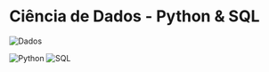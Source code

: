 # Ciência de Dados - Python & SQL

![Dados](https://img.shields.io/badge/Dados-Ciência%20de%20Dados-blue?style=for-the-badge&logo=data:image/svg+xml;base64,PHN2ZyB4bWxucz0iaHR0cDovL3d3dy53My5vcmcvMjAwMC9zdmciIHdpZHRoPSIxMDAiIGhlaWdodD0iMTAwIj4KICA8cGF0aCBkPSJNMTUsMEwgMTUsMEwgNTAsNTAgNTAsMEwgMTUsMEwgMTUsMEwiIGZpbGw9IiM0M0QwMDAiLz4KPC9zdmc+)

![Python](https://img.shields.io/badge/Python-Programming%20Language-blue?style=for-the-badge&logo=python&logoColor=white)
![SQL](https://img.shields.io/badge/SQL-Database%20Language-blue?style=for-the-badge&logo=postgresql&logo)
